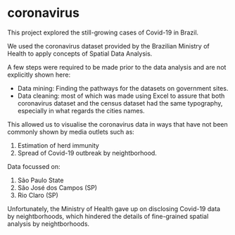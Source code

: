 # coronavirus

This project explored the still-growing cases of Covid-19 in Brazil.

We used the coronavirus dataset provided by the Brazilian Ministry of Health to apply concepts of Spatial Data Analysis.

A few steps were required to be made prior to the data analysis and are not explicitly shown here:
- Data mining: Finding the pathways for the datasets on government sites.
- Data cleaning: most of which was made using Excel to assure that both coronavirus dataset and the census dataset had the same typography, especially in what regards the cities names.

This allowed us to visualise the coronavirus data in ways that have not been commonly shown by media outlets such as:
1) Estimation of herd immunity
2) Spread of Covid-19 outbreak by neightborhood.

Data focussed on:
1) São Paulo State
2) São José dos Campos (SP)
3) Rio Claro (SP)

Unfortunately, the Ministry of Health gave up on disclosing Covid-19 data by neightborhoods, which hindered the details of fine-grained spatial analysis by neightborhoods.
